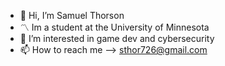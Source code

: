 - 👋 Hi, I’m Samuel Thorson
- 〽️ Im a student at the University of Minnesota
- 👀 I’m interested in game dev and cybersecurity
- 📫 How to reach me --> sthor726@gmail.com

<!---
Sthor726/Sthor726 is a ✨ special ✨ repository because its `README.md` (this file) appears on your GitHub profile.
You can click the Preview link to take a look at your changes.
--->
